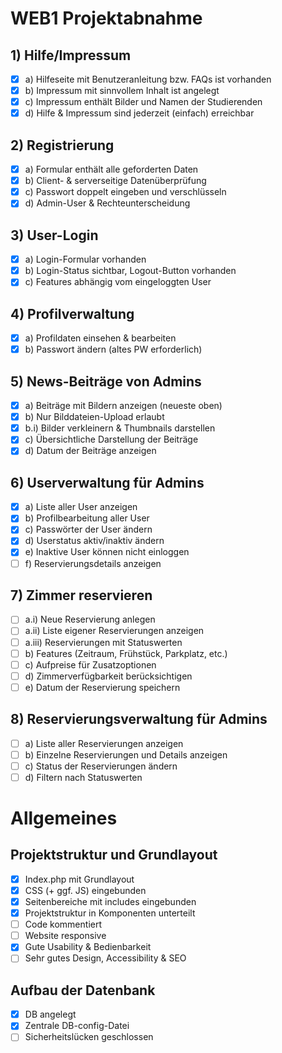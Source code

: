 # WEB1 Projektabnahme

## 1) Hilfe/Impressum

- [x] a) Hilfeseite mit Benutzeranleitung bzw. FAQs ist vorhanden
- [x] b) Impressum mit sinnvollem Inhalt ist angelegt
- [x] c) Impressum enthält Bilder und Namen der Studierenden
- [x] d) Hilfe & Impressum sind jederzeit (einfach) erreichbar

## 2) Registrierung

- [x] a) Formular enthält alle geforderten Daten
- [x] b) Client- & serverseitige Datenüberprüfung
- [x] c) Passwort doppelt eingeben und verschlüsseln
- [x] d) Admin-User & Rechteunterscheidung

## 3) User-Login

- [x] a) Login-Formular vorhanden
- [x] b) Login-Status sichtbar, Logout-Button vorhanden
- [x] c) Features abhängig vom eingeloggten User

## 4) Profilverwaltung

- [x] a) Profildaten einsehen & bearbeiten
- [x] b) Passwort ändern (altes PW erforderlich)

## 5) News-Beiträge von Admins

- [x] a) Beiträge mit Bildern anzeigen (neueste oben)
- [x] b) Nur Bilddateien-Upload erlaubt
- [x] b.i) Bilder verkleinern & Thumbnails darstellen
- [x] c) Übersichtliche Darstellung der Beiträge
- [x] d) Datum der Beiträge anzeigen

## 6) Userverwaltung für Admins

- [x] a) Liste aller User anzeigen
- [x] b) Profilbearbeitung aller User
- [x] c) Passwörter der User ändern
- [x] d) Userstatus aktiv/inaktiv ändern
- [x] e) Inaktive User können nicht einloggen
- [ ] f) Reservierungsdetails anzeigen

## 7) Zimmer reservieren

- [ ] a.i) Neue Reservierung anlegen
- [ ] a.ii) Liste eigener Reservierungen anzeigen
- [ ] a.iii) Reservierungen mit Statuswerten
- [ ] b) Features (Zeitraum, Frühstück, Parkplatz, etc.)
- [ ] c) Aufpreise für Zusatzoptionen
- [ ] d) Zimmerverfügbarkeit berücksichtigen
- [ ] e) Datum der Reservierung speichern

## 8) Reservierungsverwaltung für Admins

- [ ] a) Liste aller Reservierungen anzeigen
- [ ] b) Einzelne Reservierungen und Details anzeigen
- [ ] c) Status der Reservierungen ändern
- [ ] d) Filtern nach Statuswerten

# Allgemeines

## Projektstruktur und Grundlayout

- [x] Index.php mit Grundlayout 
- [x] CSS (+ ggf. JS) eingebunden
- [x] Seitenbereiche mit includes eingebunden
- [x] Projektstruktur in Komponenten unterteilt
- [ ] Code kommentiert
- [ ] Website responsive
- [x] Gute Usability & Bedienbarkeit
- [ ] Sehr gutes Design, Accessibility & SEO

## Aufbau der Datenbank

- [x] DB angelegt
- [x] Zentrale DB-config-Datei
- [ ] Sicherheitslücken geschlossen